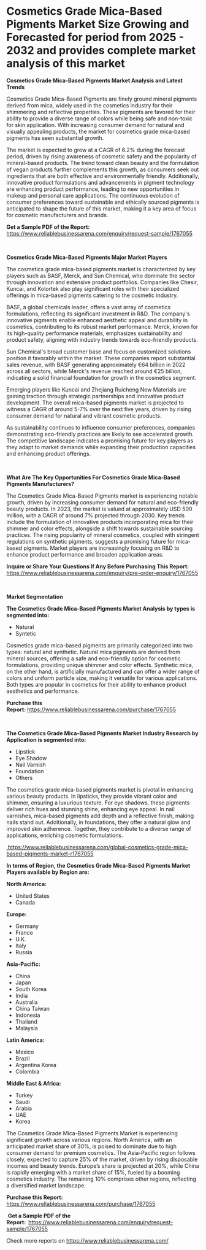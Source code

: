 <p><h1>Cosmetics Grade Mica-Based Pigments Market Size Growing and Forecasted for period from 2025 - 2032 and provides complete market analysis of this market</h1></p><p><strong>Cosmetics Grade Mica-Based Pigments Market Analysis and Latest Trends</strong></p>
<p><p>Cosmetics Grade Mica-Based Pigments are finely ground mineral pigments derived from mica, widely used in the cosmetics industry for their shimmering and reflective properties. These pigments are favored for their ability to provide a diverse range of colors while being safe and non-toxic for skin application. With increasing consumer demand for natural and visually appealing products, the market for cosmetics grade mica-based pigments has seen substantial growth.</p><p>The market is expected to grow at a CAGR of 6.2% during the forecast period, driven by rising awareness of cosmetic safety and the popularity of mineral-based products. The trend toward clean beauty and the formulation of vegan products further complements this growth, as consumers seek out ingredients that are both effective and environmentally friendly. Additionally, innovative product formulations and advancements in pigment technology are enhancing product performance, leading to new opportunities in makeup and personal care applications. The continuous evolution of consumer preferences toward sustainable and ethically sourced pigments is anticipated to shape the future of this market, making it a key area of focus for cosmetic manufacturers and brands.</p></p>
<p><strong>Get a Sample PDF of the Report:&nbsp;</strong> <a href="https://www.reliablebusinessarena.com/enquiry/request-sample/1767055?utm_campaign=3270&utm_medium=2&utm_source=Github&utm_content=ia&utm_term=03042025&utm_id=cosmetics-grade-mica-based-pigments">https://www.reliablebusinessarena.com/enquiry/request-sample/1767055</a></p>
<p>&nbsp;</p>
<p><strong>Cosmetics Grade Mica-Based Pigments Major Market Players</strong></p>
<p><p>The cosmetics grade mica-based pigments market is characterized by key players such as BASF, Merck, and Sun Chemical, who dominate the sector through innovation and extensive product portfolios. Companies like Chesir, Kuncai, and Kolortek also play significant roles with their specialized offerings in mica-based pigments catering to the cosmetic industry.</p><p>BASF, a global chemicals leader, offers a vast array of cosmetics formulations, reflecting its significant investment in R&D. The company's innovative pigments enable enhanced aesthetic appeal and durability in cosmetics, contributing to its robust market performance. Merck, known for its high-quality performance materials, emphasizes sustainability and product safety, aligning with industry trends towards eco-friendly products.</p><p>Sun Chemical's broad customer base and focus on customized solutions position it favorably within the market. These companies report substantial sales revenue, with BASF generating approximately €64 billion in 2022 across all sectors, while Merck's revenue reached around €25 billion, indicating a solid financial foundation for growth in the cosmetics segment.</p><p>Emerging players like Kuncai and Zhejiang Ruicheng New Materials are gaining traction through strategic partnerships and innovative product development. The overall mica-based pigments market is projected to witness a CAGR of around 5-7% over the next five years, driven by rising consumer demand for natural and vibrant cosmetic products.</p><p>As sustainability continues to influence consumer preferences, companies demonstrating eco-friendly practices are likely to see accelerated growth. The competitive landscape indicates a promising future for key players as they adapt to market demands while expanding their production capacities and enhancing product offerings.</p></p>
<p>&nbsp;</p>
<p><strong>What Are The Key Opportunities For Cosmetics Grade Mica-Based Pigments Manufacturers?</strong></p>
<p><p>The Cosmetics Grade Mica-Based Pigments market is experiencing notable growth, driven by increasing consumer demand for natural and eco-friendly beauty products. In 2023, the market is valued at approximately USD 500 million, with a CAGR of around 7% projected through 2030. Key trends include the formulation of innovative products incorporating mica for their shimmer and color effects, alongside a shift towards sustainable sourcing practices. The rising popularity of mineral cosmetics, coupled with stringent regulations on synthetic pigments, suggests a promising future for mica-based pigments. Market players are increasingly focusing on R&D to enhance product performance and broaden application areas.</p></p>
<p><strong>Inquire or Share Your Questions If Any Before Purchasing This Report:</strong> <a href="https://www.reliablebusinessarena.com/enquiry/pre-order-enquiry/1767055?utm_campaign=3270&utm_medium=2&utm_source=Github&utm_content=ia&utm_term=03042025&utm_id=cosmetics-grade-mica-based-pigments">https://www.reliablebusinessarena.com/enquiry/pre-order-enquiry/1767055</a></p>
<p>&nbsp;</p>
<p><strong>Market Segmentation</strong></p>
<p><strong>The Cosmetics Grade Mica-Based Pigments Market Analysis by types is segmented into:</strong></p>
<p><ul><li>Natural</li><li>Syntetic</li></ul></p>
<p><p>Cosmetics grade mica-based pigments are primarily categorized into two types: natural and synthetic. Natural mica pigments are derived from mineral sources, offering a safe and eco-friendly option for cosmetic formulations, providing unique shimmer and color effects. Synthetic mica, on the other hand, is artificially manufactured and can offer a wider range of colors and uniform particle size, making it versatile for various applications. Both types are popular in cosmetics for their ability to enhance product aesthetics and performance.</p></p>
<p><strong>Purchase this Report:&nbsp;</strong><a href="https://www.reliablebusinessarena.com/purchase/1767055?utm_campaign=3270&utm_medium=2&utm_source=Github&utm_content=ia&utm_term=03042025&utm_id=cosmetics-grade-mica-based-pigments">https://www.reliablebusinessarena.com/purchase/1767055</a></p>
<p>&nbsp;</p>
<p><strong>The Cosmetics Grade Mica-Based Pigments Market Industry Research by Application is segmented into:</strong></p>
<p><ul><li>Lipstick</li><li>Eye Shadow</li><li>Nail Varnish</li><li>Foundation</li><li>Others</li></ul></p>
<p><p>The cosmetics grade mica-based pigments market is pivotal in enhancing various beauty products. In lipsticks, they provide vibrant color and shimmer, ensuring a luxurious texture. For eye shadows, these pigments deliver rich hues and stunning shine, enhancing eye appeal. In nail varnishes, mica-based pigments add depth and a reflective finish, making nails stand out. Additionally, in foundations, they offer a natural glow and improved skin adherence. Together, they contribute to a diverse range of applications, enriching cosmetic formulations.</p></p>
<p><a href="https://www.reliablebusinessarena.com/global-cosmetics-grade-mica-based-pigments-market-r1767055?utm_campaign=3270&utm_medium=2&utm_source=Github&utm_content=ia&utm_term=03042025&utm_id=cosmetics-grade-mica-based-pigments">&nbsp;https://www.reliablebusinessarena.com/global-cosmetics-grade-mica-based-pigments-market-r1767055</a></p>
<p><strong>In terms of Region, the Cosmetics Grade Mica-Based Pigments Market Players available by Region are:</strong></p>
<p>
    <p> <strong> North America: </strong>
        <ul>
            <li>United States</li>
            <li>Canada</li>
        </ul>
        </p> 
    <p> <strong> Europe: </strong>
        <ul>
            <li>Germany</li>
            <li>France</li>
            <li>U.K.</li>
            <li>Italy</li>
            <li>Russia</li>
        </ul>
        </p> 
    <p> <strong> Asia-Pacific: </strong>
        <ul>
            <li>China</li>
            <li>Japan</li>
            <li>South Korea</li>
            <li>India</li>
            <li>Australia</li>
            <li>China Taiwan</li>
            <li>Indonesia</li>
            <li>Thailand</li>
            <li>Malaysia</li>
        </ul>
        </p> 
    <p> <strong> Latin America: </strong>
        <ul>
            <li>Mexico</li>
            <li>Brazil</li>
            <li>Argentina Korea</li>
            <li>Colombia</li>
        </ul>
        </p> 
    <p> <strong> Middle East & Africa: </strong>
        <ul>
            <li>Turkey</li>
            <li>Saudi</li>
            <li>Arabia</li>
            <li>UAE</li>
            <li>Korea</li>
        </ul>
    </p>
    </p>
<p><p>The Cosmetics Grade Mica-Based Pigments Market is experiencing significant growth across various regions. North America, with an anticipated market share of 30%, is poised to dominate due to high consumer demand for premium cosmetics. The Asia-Pacific region follows closely, expected to capture 25% of the market, driven by rising disposable incomes and beauty trends. Europe’s share is projected at 20%, while China is rapidly emerging with a market share of 15%, fueled by a booming cosmetics industry. The remaining 10% comprises other regions, reflecting a diversified market landscape.</p></p>
<p><strong>Purchase this Report: </strong><a href="https://www.reliablebusinessarena.com/purchase/1767055?utm_campaign=3270&utm_medium=2&utm_source=Github&utm_content=ia&utm_term=03042025&utm_id=cosmetics-grade-mica-based-pigments">https://www.reliablebusinessarena.com/purchase/1767055</a></p>
<p>&nbsp;<strong>Get a Sample PDF of the Report:&nbsp;&nbsp;</strong><a href="https://www.reliablebusinessarena.com/enquiry/request-sample/1767055?utm_campaign=3270&utm_medium=2&utm_source=Github&utm_content=ia&utm_term=03042025&utm_id=cosmetics-grade-mica-based-pigments">https://www.reliablebusinessarena.com/enquiry/request-sample/1767055</a></p>
<p><strong></strong></p>
<p>Check more reports on <a href="https://www.reliablebusinessarena.com/?utm_campaign=3270&utm_medium=2&utm_source=Github&utm_content=ia&utm_term=03042025&utm_id=cosmetics-grade-mica-based-pigments">https://www.reliablebusinessarena.com/</a></p>